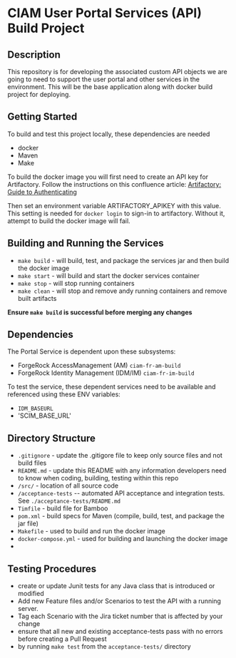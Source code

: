 CIAM User Portal Services (API) Build Project
==============================

Description
-----------
This repository is for developing the associated custom API objects we are going to need to support the user portal and other services in the environment.  This will be the base application along with docker build project for deploying.

Getting Started
---------------
To build and test this project locally, these dependencies are needed
* docker
* Maven
* Make

To build the docker image you will first need to create an API key for Artifactory. 
Follow the instructions on this confluence article:
[Artifactory: Guide to Authenticating](https://confluence.experianhealth.com/display/DVOPS/Artifactory%3A+Guide+to+Authenticating)

Then set an environment variable ARTIFACTORY_APIKEY with this value. This setting is needed for `docker login`
to sign-in to artifactory. Without it, attempt to build the docker image will fail.

Building and Running the Services
---------------------------------
* `make build` - will build, test, and package the services jar and then build the docker image
* `make start` - will build and start the docker services container
* `make stop` - will stop running containers
* `make clean` - will stop and remove andy running containers and remove built artifacts

**Ensure `make build` is successful before merging any changes**

Dependencies
------------
The Portal Service is dependent upon these subsystems:
* ForgeRock AccessManagement (AM) `ciam-fr-am-build`
* ForgeRock Identity Management (IDM/IM) `ciam-fr-im-build`

To test the service, these dependent services need to be available and referenced using these ENV variables:
* `IDM_BASEURL` 
* 'SCIM_BASE_URL'

Directory Structure
-------------------

- `.gitignore`  - update the .gitigore file to keep only source files and not build files 
- `README.md` - update this README with any information developers need to know when coding, building, testing within this repo
- `/src/` - location of all source code
- `/acceptance-tests` -- automated API acceptance and integration tests. See `./acceptance-tests/README.md`
- `Timfile` - build file for Bamboo
- `pom.xml` - build specs for Maven (compile, build, test, and package the jar file)
- `Makefile` - used to build and run the docker image
- `docker-compose.yml` - used for building and launching the docker image
- 

## Testing Procedures 

* create or update Junit tests for any Java class that is introduced or modified
* Add new Feature files and/or Scenarios to test the API with a running server.
* Tag each Scenario with the Jira ticket number that is affected by your change
* ensure that all new and existing acceptance-tests pass with no errors before creating a Pull Request
* by running `make test` from the `acceptance-tests/` directory
